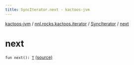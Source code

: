```yaml
---
title: SyncIterator.next - kactoos-jvm
---
```


[kactoos-jvm](../../index.html) / [nnl.rocks.kactoos.iterator](../index.html) / [SyncIterator](index.html) / [next](./next.html)

# next

`fun next(): `[`T`](index.html#T) [(source)](https://github.com/neonailol/kactoos/blob/master/kactoos-jvm/src/main/kotlin/nnl/rocks/kactoos/iterator/SyncIterator.kt#L34)